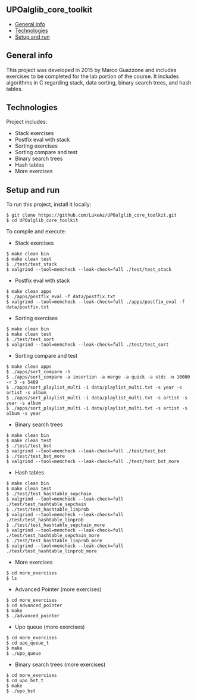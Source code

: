 ## UPOalglib_core_toolkit
* [General info](#general-info)
* [Technologies](#technologies)
* [Setup and run](#setup-and-run)

## General info
This project was developed in 2015 by Marco Guazzone and includes exercises to be completed for the lab portion of the course.
It includes algorithms in C regarding stack, data sorting, binary search trees, and hash tables.

## Technologies
Project includes:
* Stack exercises
* Postfix eval with stack
* Sorting exercises
* Sorting compare and test
* Binary search trees
* Hash tables
* More exercises
	
## Setup and run
To run this project, install it locally:

```
$ git clone https://github.com/LukeAz/UPOalglib_core_toolkit.git
$ cd UPOalglib_core_toolkit
```

To compile and execute:
* Stack exercises
```
$ make clean bin
$ make clean test
$ ./test/test_stack
$ valgrind --tool=memcheck --leak-check=full ./test/test_stack
```

* Postfix eval with stack
```
$ make clean apps
$ ./apps/postfix_eval -f data/postfix.txt
$ valgrind --tool=memcheck --leak-check=full ./apps/postfix_eval -f data/postfix.txt
```

* Sorting exercises
```
$ make clean bin
$ make clean test
$ ./test/test_sort
$ valgrind --tool=memcheck --leak-check=full ./test/test_sort
```

* Sorting compare and test
```
$ make clean apps
$ ./apps/sort_compare -h
$ ./apps/sort_compare -a insertion -a merge -a quick -a stdc -n 10000 -r 3 -s 5489
$ ./apps/sort_playlist_multi -i data/playlist_multi.txt -s year -s artist -s album
$ ./apps/sort_playlist_multi -i data/playlist_multi.txt -s artist -s year -s album
$ ./apps/sort_playlist_multi -i data/playlist_multi.txt -s artist -s album -s year
```

* Binary search trees
```
$ make clean bin
$ make clean test
$ ./test/test_bst
$ valgrind --tool=memcheck --leak-check=full ./test/test_bst
$ ./test/test_bst_more
$ valgrind --tool=memcheck --leak-check=full ./test/test_bst_more
```

* Hash tables
```
$ make clean bin
$ make clean test
$ ./test/test_hashtable_sepchain
$ valgrind --tool=memcheck --leak-check=full ./test/test_hashtable_sepchain
$ ./test/test_hashtable_linprob
$ valgrind --tool=memcheck --leak-check=full ./test/test_hashtable_linprob
$ ./test/test_hashtable_sepchain_more
$ valgrind --tool=memcheck --leak-check=full ./test/test_hashtable_sepchain_more
$ ./test/test_hashtable_linprob_more
$ valgrind --tool=memcheck --leak-check=full ./test/test_hashtable_linprob_more
```

* More exercises
```
$ cd more_exercises
$ ls
```

* Advanced Pointer (more exercises)
```
$ cd more_exercises
$ cd advanced_pointer
$ make
$ ./advanced_pointer
```

* Upo queue (more exercises)
```
$ cd more_exercises
$ cd upo_queue_t
$ make
$ ./upo_queue
```

* Binary search trees (more exercises)
```
$ cd more_exercises
$ cd upo_bst_t
$ make
$ ./upo_bst
```
